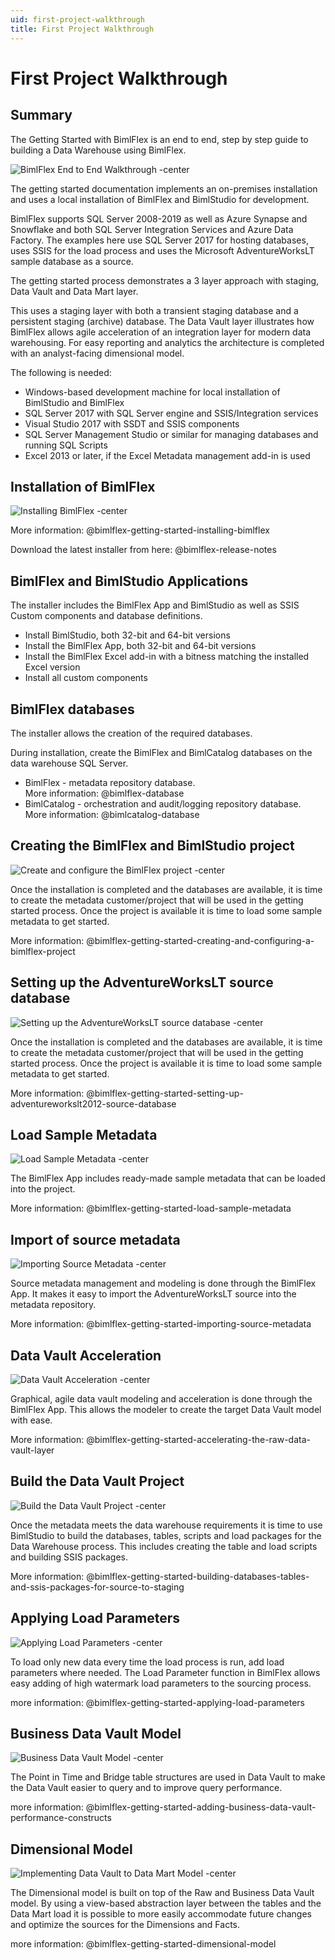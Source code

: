 ```yaml
---
uid: first-project-walkthrough
title: First Project Walkthrough
---
```

# First Project Walkthrough

## Summary

The Getting Started with BimlFlex is an end to end, step by step guide to building a Data Warehouse using BimlFlex.

![BimlFlex End to End Walkthrough -center](https://www.youtube.com/watch?v=6BgkXqjDtvY?rel=0&autoplay=0 "BimlFlex End to End Walkthrough")

The getting started documentation implements an on-premises installation and uses a local installation of BimlFlex and BimlStudio for development.

BimlFlex supports SQL Server 2008-2019 as well as Azure Synapse and Snowflake and both SQL Server Integration Services and Azure Data Factory. The examples here use SQL Server 2017 for hosting databases, uses SSIS for the load process and uses the Microsoft AdventureWorksLT sample database as a source.

The getting started process demonstrates a 3 layer approach with staging, Data Vault and Data Mart layer.

This uses a staging layer with both a transient staging database and a persistent staging (archive) database. The Data Vault layer illustrates how BimlFlex allows agile acceleration of an integration layer for modern data warehousing. For easy reporting and analytics the architecture is completed with an analyst-facing dimensional model.

The following is needed:

* Windows-based development machine for local installation of BimlStudio and BimlFlex
* SQL Server 2017 with SQL Server engine and SSIS/Integration services
* Visual Studio 2017 with SSDT and SSIS components
* SQL Server Management Studio or similar for managing databases and running SQL Scripts
* Excel 2013 or later, if the Excel Metadata management add-in is used

## Installation of BimlFlex

![Installing BimlFlex -center](https://www.youtube.com/watch?v=nnv5XnqbhvI?rel=0&autoplay=0 "Installing BimlFlex")

More information: @bimlflex-getting-started-installing-bimlflex

Download the latest installer from here: @bimlflex-release-notes

## BimlFlex and BimlStudio Applications

The installer includes the BimlFlex App and BimlStudio as well as SSIS Custom components and database definitions.

* Install BimlStudio, both 32-bit and 64-bit versions
* Install the BimlFlex App, both 32-bit and 64-bit versions
* Install the BimlFlex Excel add-in with a bitness matching the installed Excel version
* Install all custom components

## BimlFlex databases

The installer allows the creation of the required databases.

During installation, create the BimlFlex and BimlCatalog databases on the data warehouse SQL Server.

* BimlFlex - metadata repository database.  
    More information: @bimlflex-database
* BimlCatalog - orchestration and audit/logging repository database.  
    More information: @bimlcatalog-database

## Creating the BimlFlex and BimlStudio project

![Create and configure the BimlFlex project -center](https://www.youtube.com/watch?v=7zt7CmFjDZk?rel=0&autoplay=0 "Create and configure the BimlFlex project")

Once the installation is completed and the databases are available, it is time to create the metadata customer/project that will be used in the getting started process. Once the project is available it is time to load some sample metadata to get started.

More information: @bimlflex-getting-started-creating-and-configuring-a-bimlflex-project

## Setting up the AdventureWorksLT source database

![Setting up the AdventureWorksLT source database -center](https://www.youtube.com/watch?v=_XW_tqP_4lo?rel=0&autoplay=0 "Setting up the AdventureWorksLT source database")

Once the installation is completed and the databases are available, it is time to create the metadata customer/project that will be used in the getting started process. Once the project is available it is time to load some sample metadata to get started.

More information: @bimlflex-getting-started-setting-up-adventureworkslt2012-source-database

## Load Sample Metadata

![Load Sample Metadata -center](https://www.youtube.com/watch?v=2rL853XpST4?rel=0&autoplay=0 "Load Sample Metadata")

The BimlFlex App includes ready-made sample metadata that can be loaded into the project.

More information: @bimlflex-getting-started-load-sample-metadata

## Import of source metadata

![Importing Source Metadata -center](https://www.youtube.com/watch?v=ClMJcZPdSks?rel=0&autoplay=0 "Importing Source Metadata")

Source metadata management and modeling is done through the BimlFlex App. It makes it easy to import the AdventureWorksLT source into the metadata repository.

More information: @bimlflex-getting-started-importing-source-metadata

## Data Vault Acceleration

![Data Vault Acceleration -center](https://www.youtube.com/watch?v=w1UTANpF_ug?rel=0&autoplay=0 "Data Vault Acceleration")

Graphical, agile data vault modeling and acceleration is done through the BimlFlex App. This allows the modeler to create the target Data Vault model with ease.

More information: @bimlflex-getting-started-accelerating-the-raw-data-vault-layer

## Build the Data Vault Project

![Build the Data Vault Project -center](https://www.youtube.com/watch?v=qYu8pwqgAm0?rel=0&autoplay=0 "Build the Data Vault Project")

Once the metadata meets the data warehouse requirements it is time to use BimlStudio to build the databases, tables, scripts and load packages for the Data Warehouse process. This includes creating the table and load scripts and building SSIS packages.

More information: @bimlflex-getting-started-building-databases-tables-and-ssis-packages-for-source-to-staging

## Applying Load Parameters

![Applying Load Parameters -center](https://www.youtube.com/watch?v=7GwiIC5vbs8?rel=0&autoplay=0 "Applying Load Parameters")

To load only new data every time the load process is run, add load parameters where needed. The Load Parameter function in BimlFlex allows easy adding of high watermark load parameters to the sourcing process.

more information: @bimlflex-getting-started-applying-load-parameters

## Business Data Vault Model

![Business Data Vault Model -center](https://www.youtube.com/watch?v=JZT8rDBMhmI?rel=0&autoplay=0 "Business Data Vault Model")

The Point in Time and Bridge table structures are used in Data Vault to make the Data Vault easier to query and to improve query performance.

more information: @bimlflex-getting-started-adding-business-data-vault-performance-constructs

## Dimensional Model

![Implementing Data Vault to Data Mart Model -center](https://www.youtube.com/watch?v=UKq-libt3xg?rel=0&autoplay=0 "Implementing Data Vault to Data Mart Model")

The Dimensional model is built on top of the Raw and Business Data Vault model. By using a view-based abstraction layer between the tables and the Data Mart load it is possible to more easily accommodate future changes and optimize the sources for the Dimensions and Facts.

more information: @bimlflex-getting-started-dimensional-model
